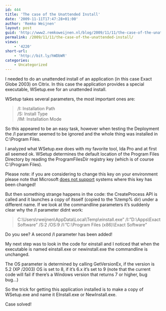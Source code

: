 ```yaml
---
id: 444
title: 'The case of the Unattended Install'
date: '2009-11-11T17:47:28+01:00'
author: 'Remko Weijnen'
layout: post
guid: 'http://www2.remkoweijnen.nl/blog/2009/11/11/the-case-of-the-unattended-install/'
permalink: /2009/11/11/the-case-of-the-unattended-install/
views:
    - '4220'
short-url:
    - 'http://bit.ly/hWDbWR'
categories:
    - Uncategorized
---
```


I needed to do an unattended install of an application (in this case Exact Globe 2003) on Citrix. In this case the application provides a special executable, WSetup.exe for an unattended install.

WSetup takes several parameters, the most important ones are:

> /I: Installation Path  
> /S: Install Type  
> /IM: Installation Mode

So this appeared to be an easy task, however when testing the Deployment the /I parameter seemed to be ignored and the whole thing was installed in C:\\Program Files.

I analyzed what WSetup.exe does with my favorite tool, Ida Pro and at first all seemed ok. WSetup determines the default location of the Program Files Directory by reading the ProgramFilesDir registry key (which is of course C:\\Program Files).

Please note: if you are considering to change this key on your environment please note that Microsoft [does not support](http://support.microsoft.com/kb/933700) systems where this key has been changed!

But then something strange happens in the code: the CreateProcess API is called and it launches a copy of itsself (copied to the %temp% dir) under a different name. If we look at the commandline parameters it’s suddenly clear why the /I parameter didnt work:

> C:\\Users\\rweijnen\\AppData\\Local\\Temp\\einstall.exe” /I:”D:\\Apps\\Exact Software” /S:2 /OS:9 /I:”C:\\Program Files (x86)\\Exact Software”

Do you see? A second /I parameter has been added!

My next step was to look in the code for einstall and I noticed that when the executable is named einstall.exe or newinstall.exe the commandline is unchanged.

The OS parameter is determined by calling GetVersionEx, if the version is 5.2 (XP /2003) OS is set to 8, if it’s 6.x it’s set to 9 (note that the current code will fail if there’s a Windows version that returns 7 or higher, bug bug…)

So the trick for getting this application installed is to make a copy of WSetup.exe and name it EInstall.exe or NewInstall.exe.

Case solved!